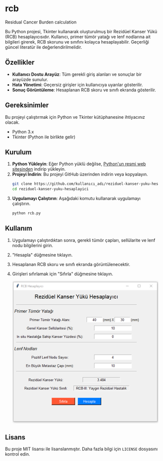 # rcb
Residual Cancer Burden calculation



Bu Python projesi, Tkinter kullanarak oluşturulmuş bir Rezidüel Kanser Yükü (RCB) hesaplayıcısıdır. Kullanıcı, primer tümör yatağı ve lenf nodlarına ait bilgileri girerek, RCB skorunu ve sınıfını kolayca hesaplayabilir. Geçerliği güncel literatür ile değerlendirilmelidir.

## Özellikler

- **Kullanıcı Dostu Arayüz**: Tüm gerekli giriş alanları ve sonuçlar bir arayüzde sunulur.
- **Hata Yönetimi**: Geçersiz girişler için kullanıcıya uyarılar gösterilir.
- **Sonuç Görüntüleme**: Hesaplanan RCB skoru ve sınıfı ekranda gösterilir.

## Gereksinimler

Bu projeyi çalıştırmak için Python ve Tkinter kütüphanesine ihtiyacınız olacak.

- Python 3.x
- Tkinter (Python ile birlikte gelir)

## Kurulum

1. **Python Yükleyin**: Eğer Python yüklü değilse, [Python'un resmi web sitesinden](https://www.python.org/downloads/) indirip yükleyin.
2. **Projeyi İndirin**: Bu projeyi GitHub üzerinden indirin veya kopyalayın.
   ```bash
   git clone https://github.com/kullanıcı_adı/reziduel-kanser-yuku-hesaplayici.git
   cd reziduel-kanser-yuku-hesaplayici
   ```
3. **Uygulamayı Çalıştırın**: Aşağıdaki komutu kullanarak uygulamayı çalıştırın.
   ```bash
   python rcb.py
   ```

## Kullanım

1. Uygulamayı çalıştırdıktan sonra, gerekli tümör çapları, sellülarite ve lenf nodu bilgilerini girin.
2. "Hesapla" düğmesine tıklayın.
3. Hesaplanan RCB skoru ve sınıfı ekranda görüntülenecektir.
4. Girişleri sıfırlamak için "Sıfırla" düğmesine tıklayın.

   ![screen](https://raw.githubusercontent.com/metinciris/rcb/main/printscreen.PNG)  

## Lisans

Bu proje MIT lisansı ile lisanslanmıştır. Daha fazla bilgi için `LICENSE` dosyasını kontrol edin.
```
